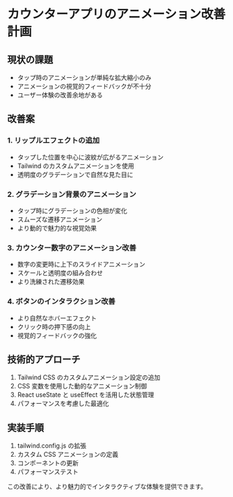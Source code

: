 # カウンターアプリのアニメーション改善計画

## 現状の課題

- タップ時のアニメーションが単純な拡大縮小のみ
- アニメーションの視覚的フィードバックが不十分
- ユーザー体験の改善余地がある

## 改善案

### 1. リップルエフェクトの追加

- タップした位置を中心に波紋が広がるアニメーション
- Tailwind のカスタムアニメーションを使用
- 透明度のグラデーションで自然な見た目に

### 2. グラデーション背景のアニメーション

- タップ時にグラデーションの色相が変化
- スムーズな遷移アニメーション
- より動的で魅力的な視覚効果

### 3. カウンター数字のアニメーション改善

- 数字の変更時に上下のスライドアニメーション
- スケールと透明度の組み合わせ
- より洗練された遷移効果

### 4. ボタンのインタラクション改善

- より自然なホバーエフェクト
- クリック時の押下感の向上
- 視覚的フィードバックの強化

## 技術的アプローチ

1. Tailwind CSS のカスタムアニメーション設定の追加
2. CSS 変数を使用した動的なアニメーション制御
3. React useState と useEffect を活用した状態管理
4. パフォーマンスを考慮した最適化

## 実装手順

1. tailwind.config.js の拡張
2. カスタム CSS アニメーションの定義
3. コンポーネントの更新
4. パフォーマンステスト

この改善により、より魅力的でインタラクティブな体験を提供できます。

